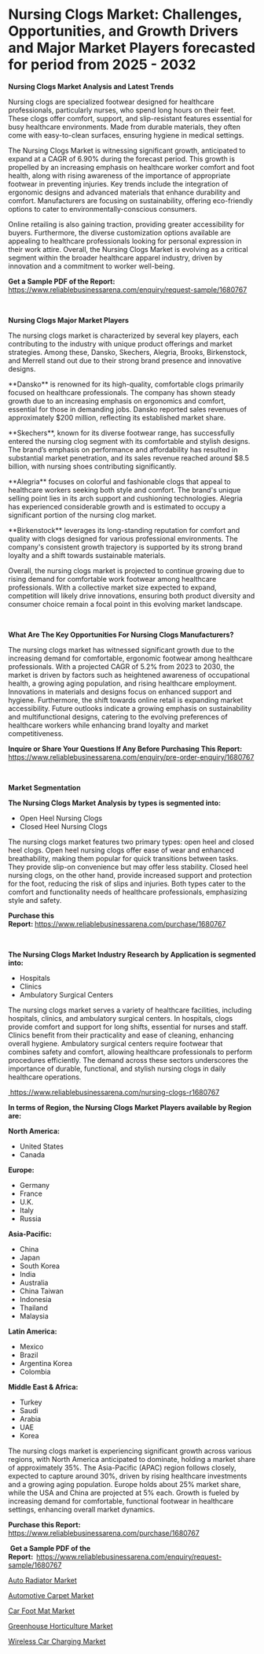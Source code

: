 <p><h1>Nursing Clogs Market: Challenges, Opportunities, and Growth Drivers and Major Market Players forecasted for period from 2025 - 2032</h1></p><p><strong>Nursing Clogs Market Analysis and Latest Trends</strong></p>
<p><p>Nursing clogs are specialized footwear designed for healthcare professionals, particularly nurses, who spend long hours on their feet. These clogs offer comfort, support, and slip-resistant features essential for busy healthcare environments. Made from durable materials, they often come with easy-to-clean surfaces, ensuring hygiene in medical settings.</p><p>The Nursing Clogs Market is witnessing significant growth, anticipated to expand at a CAGR of 6.90% during the forecast period. This growth is propelled by an increasing emphasis on healthcare worker comfort and foot health, along with rising awareness of the importance of appropriate footwear in preventing injuries. Key trends include the integration of ergonomic designs and advanced materials that enhance durability and comfort. Manufacturers are focusing on sustainability, offering eco-friendly options to cater to environmentally-conscious consumers.</p><p>Online retailing is also gaining traction, providing greater accessibility for buyers. Furthermore, the diverse customization options available are appealing to healthcare professionals looking for personal expression in their work attire. Overall, the Nursing Clogs Market is evolving as a critical segment within the broader healthcare apparel industry, driven by innovation and a commitment to worker well-being.</p></p>
<p><strong>Get a Sample PDF of the Report:&nbsp;</strong> <a href="https://www.reliablebusinessarena.com/enquiry/request-sample/1680767?utm_campaign=1943&utm_medium=2&utm_source=Github&utm_content=ia&utm_term=05022025&utm_id=nursing-clogs">https://www.reliablebusinessarena.com/enquiry/request-sample/1680767</a></p>
<p>&nbsp;</p>
<p><strong>Nursing Clogs Major Market Players</strong></p>
<p><p>The nursing clogs market is characterized by several key players, each contributing to the industry with unique product offerings and market strategies. Among these, Dansko, Skechers, Alegria, Brooks, Birkenstock, and Merrell stand out due to their strong brand presence and innovative designs.</p><p>**Dansko** is renowned for its high-quality, comfortable clogs primarily focused on healthcare professionals. The company has shown steady growth due to an increasing emphasis on ergonomics and comfort, essential for those in demanding jobs. Dansko reported sales revenues of approximately $200 million, reflecting its established market share.</p><p>**Skechers**, known for its diverse footwear range, has successfully entered the nursing clog segment with its comfortable and stylish designs. The brand’s emphasis on performance and affordability has resulted in substantial market penetration, and its sales revenue reached around $8.5 billion, with nursing shoes contributing significantly.</p><p>**Alegria** focuses on colorful and fashionable clogs that appeal to healthcare workers seeking both style and comfort. The brand's unique selling point lies in its arch support and cushioning technologies. Alegria has experienced considerable growth and is estimated to occupy a significant portion of the nursing clog market.</p><p>**Birkenstock** leverages its long-standing reputation for comfort and quality with clogs designed for various professional environments. The company's consistent growth trajectory is supported by its strong brand loyalty and a shift towards sustainable materials.</p><p>Overall, the nursing clogs market is projected to continue growing due to rising demand for comfortable work footwear among healthcare professionals. With a collective market size expected to expand, competition will likely drive innovations, ensuring both product diversity and consumer choice remain a focal point in this evolving market landscape.</p></p>
<p>&nbsp;</p>
<p><strong>What Are The Key Opportunities For Nursing Clogs Manufacturers?</strong></p>
<p><p>The nursing clogs market has witnessed significant growth due to the increasing demand for comfortable, ergonomic footwear among healthcare professionals. With a projected CAGR of 5.2% from 2023 to 2030, the market is driven by factors such as heightened awareness of occupational health, a growing aging population, and rising healthcare employment. Innovations in materials and designs focus on enhanced support and hygiene. Furthermore, the shift towards online retail is expanding market accessibility. Future outlooks indicate a growing emphasis on sustainability and multifunctional designs, catering to the evolving preferences of healthcare workers while enhancing brand loyalty and market competitiveness.</p></p>
<p><strong>Inquire or Share Your Questions If Any Before Purchasing This Report:</strong> <a href="https://www.reliablebusinessarena.com/enquiry/pre-order-enquiry/1680767?utm_campaign=1943&utm_medium=2&utm_source=Github&utm_content=ia&utm_term=05022025&utm_id=nursing-clogs">https://www.reliablebusinessarena.com/enquiry/pre-order-enquiry/1680767</a></p>
<p>&nbsp;</p>
<p><strong>Market Segmentation</strong></p>
<p><strong>The Nursing Clogs Market Analysis by types is segmented into:</strong></p>
<p><ul><li>Open Heel Nursing Clogs</li><li>Closed Heel Nursing Clogs</li></ul></p>
<p><p>The nursing clogs market features two primary types: open heel and closed heel clogs. Open heel nursing clogs offer ease of wear and enhanced breathability, making them popular for quick transitions between tasks. They provide slip-on convenience but may offer less stability. Closed heel nursing clogs, on the other hand, provide increased support and protection for the foot, reducing the risk of slips and injuries. Both types cater to the comfort and functionality needs of healthcare professionals, emphasizing style and safety.</p></p>
<p><strong>Purchase this Report:&nbsp;</strong><a href="https://www.reliablebusinessarena.com/purchase/1680767?utm_campaign=1943&utm_medium=2&utm_source=Github&utm_content=ia&utm_term=05022025&utm_id=nursing-clogs">https://www.reliablebusinessarena.com/purchase/1680767</a></p>
<p>&nbsp;</p>
<p><strong>The Nursing Clogs Market Industry Research by Application is segmented into:</strong></p>
<p><ul><li>Hospitals</li><li>Clinics</li><li>Ambulatory Surgical Centers</li></ul></p>
<p><p>The nursing clogs market serves a variety of healthcare facilities, including hospitals, clinics, and ambulatory surgical centers. In hospitals, clogs provide comfort and support for long shifts, essential for nurses and staff. Clinics benefit from their practicality and ease of cleaning, enhancing overall hygiene. Ambulatory surgical centers require footwear that combines safety and comfort, allowing healthcare professionals to perform procedures efficiently. The demand across these sectors underscores the importance of durable, functional, and stylish nursing clogs in daily healthcare operations.</p></p>
<p><a href="https://www.reliablebusinessarena.com/nursing-clogs-r1680767?utm_campaign=1943&utm_medium=2&utm_source=Github&utm_content=ia&utm_term=05022025&utm_id=nursing-clogs">&nbsp;https://www.reliablebusinessarena.com/nursing-clogs-r1680767</a></p>
<p><strong>In terms of Region, the Nursing Clogs Market Players available by Region are:</strong></p>
<p>
    <p> <strong> North America: </strong>
        <ul>
            <li>United States</li>
            <li>Canada</li>
        </ul>
        </p> 
    <p> <strong> Europe: </strong>
        <ul>
            <li>Germany</li>
            <li>France</li>
            <li>U.K.</li>
            <li>Italy</li>
            <li>Russia</li>
        </ul>
        </p> 
    <p> <strong> Asia-Pacific: </strong>
        <ul>
            <li>China</li>
            <li>Japan</li>
            <li>South Korea</li>
            <li>India</li>
            <li>Australia</li>
            <li>China Taiwan</li>
            <li>Indonesia</li>
            <li>Thailand</li>
            <li>Malaysia</li>
        </ul>
        </p> 
    <p> <strong> Latin America: </strong>
        <ul>
            <li>Mexico</li>
            <li>Brazil</li>
            <li>Argentina Korea</li>
            <li>Colombia</li>
        </ul>
        </p> 
    <p> <strong> Middle East & Africa: </strong>
        <ul>
            <li>Turkey</li>
            <li>Saudi</li>
            <li>Arabia</li>
            <li>UAE</li>
            <li>Korea</li>
        </ul>
    </p>
    </p>
<p><p>The nursing clogs market is experiencing significant growth across various regions, with North America anticipated to dominate, holding a market share of approximately 35%. The Asia-Pacific (APAC) region follows closely, expected to capture around 30%, driven by rising healthcare investments and a growing aging population. Europe holds about 25% market share, while the USA and China are projected at 5% each. Growth is fueled by increasing demand for comfortable, functional footwear in healthcare settings, enhancing overall market dynamics.</p></p>
<p><strong>Purchase this Report: </strong><a href="https://www.reliablebusinessarena.com/purchase/1680767?utm_campaign=1943&utm_medium=2&utm_source=Github&utm_content=ia&utm_term=05022025&utm_id=nursing-clogs">https://www.reliablebusinessarena.com/purchase/1680767</a></p>
<p>&nbsp;<strong>Get a Sample PDF of the Report:&nbsp;&nbsp;</strong><a href="https://www.reliablebusinessarena.com/enquiry/request-sample/1680767?utm_campaign=1943&utm_medium=2&utm_source=Github&utm_content=ia&utm_term=05022025&utm_id=nursing-clogs">https://www.reliablebusinessarena.com/enquiry/request-sample/1680767</a></p>
<p><strong></strong></p>
<p><p><a href="https://www.linkedin.com/pulse/thorough-examination-size-dynamics-expected-growth-auto-ipi6e?utm_campaign=1943&utm_medium=2&utm_source=Github&utm_content=ia&utm_term=05022025&utm_id=nursing-clogs">Auto Radiator Market</a></p><p><a href="https://www.linkedin.com/pulse/automotive-carpet-market-trend-expected-grow-rapidly-w5kmc?utm_campaign=1943&utm_medium=2&utm_source=Github&utm_content=ia&utm_term=05022025&utm_id=nursing-clogs">Automotive Carpet Market</a></p><p><a href="https://www.linkedin.com/pulse/car-foot-mat-market-outlook-2025-2032-examining-79-macnc?utm_campaign=1943&utm_medium=2&utm_source=Github&utm_content=ia&utm_term=05022025&utm_id=nursing-clogs">Car Foot Mat Market</a></p><p><a href="https://www.linkedin.com/pulse/market-growth-potential-forecast-greenhouse-horticulture-3zwxe?utm_campaign=1943&utm_medium=2&utm_source=Github&utm_content=ia&utm_term=05022025&utm_id=nursing-clogs">Greenhouse Horticulture Market</a></p><p><a href="https://www.linkedin.com/pulse/report-covers-wireless-car-charging-market-basisof-value-vqbkf?utm_campaign=1943&utm_medium=2&utm_source=Github&utm_content=ia&utm_term=05022025&utm_id=nursing-clogs">Wireless Car Charging Market</a></p></p>